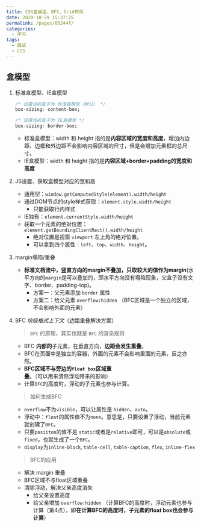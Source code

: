 ```yaml
---
title: CSS盒模型、BFC、Grid布局
date: 2020-10-29 15:37:25
permalink: /pages/05244f/
categories: 
  - 学习
tags: 
  - 面试
  - CSS
---
```


## 盒模型

1. 标准盒模型、IE盒模型

    ```css
    /* 设置当前盒子为 标准盒模型（默认） */
    box-sizing: content-box;

    /* 设置当前盒子为 IE盒模型 */
    box-sizing: border-box;
    ```

     - 标准盒模型：width 和 height 指的是**内容区域的宽度和高度**，增加内边距、边框和外边距不会影响内容区域的尺寸，但是会增加元素框的总尺寸。
     - IE盒模型：width 和 height 指的是**内容区域+border+padding的宽度和高度**

2. JS设置、获取盒模型对应的宽和高

     - 通用型：`window.getComputedStyle(element).width/height`
     - 通过DOM节点的style样式获取：`element.style.width/height`
       - 只能获取行内样式
     - IE独有：`element.currentStyle.width/height`
     - 获取一个元素的绝对位置：`element.getBoundingClientRect().width/height`
       - 绝对位置是视窗 `viewport` 左上角的绝对位置。
       - 可以拿到四个属性：`left`、`top`、`width`、`height`。

3. margin塌陷/重叠

    - **标准文档流中，竖直方向的margin不叠加，只取较大的值作为margin**(水平方向的`margin`是可以叠加的，即水平方向没有塌陷现象，父盒子没有文字、border、padding-top)。
      - 方案一：父元素添加 `border` 属性
      - 方案二：给父元素 `overflow:hidden` （BFC区域是一个独立的区域，不会影响外面的元素）

4. BFC *块级格式上下文*（边距重叠解决方案）

    > `BFC` 的原理，其实也就是 `BFC` 的渲染规则

    - BFC **内部的**子元素，在垂直方向，**边距会发生重叠**。
    - BFC在页面中是独立的容器，外面的元素不会影响里面的元素，反之亦然。
    - **BFC区域不与旁边的`float box`区域重叠**。（可以用来清除浮动带来的影响）
    - 计算`BFC`的高度时，浮动的子元素也参与计算。

    > 如何生成BFC

    - `overflow`不为`visible`，可以让属性是 `hidden`、`auto`。
    - 浮动中：`float`的属性值不为`none`。意思是，只要设置了浮动，当前元素就创建了`BFC`。
    - 只要`posiiton`的值不是 `static`或者是`relative`即可，可以是`absolute`或`fixed`，也就生成了一个`BFC`。
    - `display`为`inline-block`, `table-cell`, `table-caption`, `flex`, `inline-flex`
  
    > BFC的应用

    - 解决 margin 重叠
    - BFC区域不与float区域重叠
    - 清除浮动，解决父亲高度消失
        - 给父亲设置高度
        - 给父亲增加 `overflow:hidden` （计算BFC的高度时，浮动元素也参与计算（第4点），即**在计算BFC的高度时，子元素的float box也会参与计算**）
  